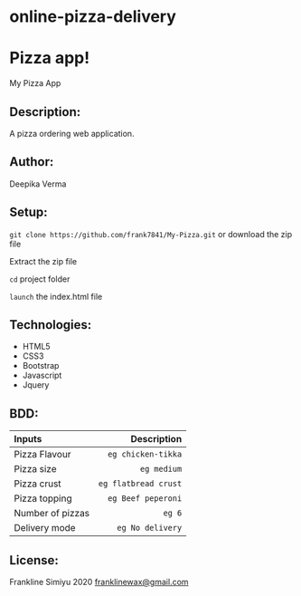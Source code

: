 # online-pizza-delivery
# Pizza app!
My Pizza App


## Description: 
A pizza ordering web application.

## Author:
Deepika Verma

## Setup:
`git clone https://github.com/frank7841/My-Pizza.git` or download the zip file

Extract the zip file

`cd` project folder

`launch` the index.html file

## Technologies:
* HTML5
* CSS3
* Bootstrap
* Javascript
* Jquery

## BDD:
| Inputs |  Description |
| :---         |          ---: |
| Pizza Flavour   | `eg chicken-tikka`|
| Pizza size     | `eg medium`   |
| Pizza crust    | `eg flatbread crust`   |
| Pizza topping    | `eg Beef peperoni`  |
| Number of pizzas   | `eg 6`   |
| Delivery mode   | `eg No delivery`   |

## License:
 Frankline Simiyu 2020
 franklinewax@gmail.com
